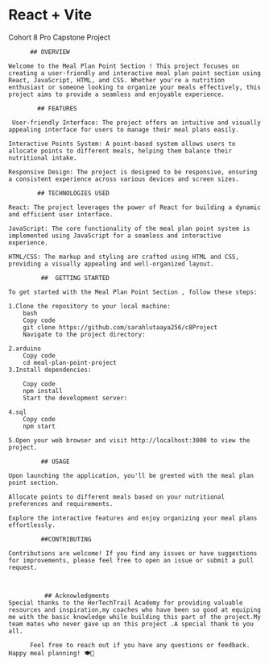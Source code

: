 # React + Vite

 Cohort 8 Pro Capstone Project

          ## OVERVIEW

    Welcome to the Meal Plan Point Section ! This project focuses on creating a user-friendly and interactive meal plan point section using React, JavaScript, HTML, and CSS. Whether you're a nutrition enthusiast or someone looking to organize your meals effectively, this project aims to provide a seamless and enjoyable experience.

            ## FEATURES

     User-friendly Interface: The project offers an intuitive and visually appealing interface for users to manage their meal plans easily.

    Interactive Points System: A point-based system allows users to allocate points to different meals, helping them balance their nutritional intake.

    Responsive Design: The project is designed to be responsive, ensuring a consistent experience across various devices and screen sizes.

            ## TECHNOLOGIES USED
            
    React: The project leverages the power of React for building a dynamic and efficient user interface.

    JavaScript: The core functionality of the meal plan point system is implemented using JavaScript for a seamless and interactive experience.

    HTML/CSS: The markup and styling are crafted using HTML and CSS, providing a visually appealing and well-organized layout.

             ##  GETTING STARTED

    To get started with the Meal Plan Point Section , follow these steps:

    1.Clone the repository to your local machine:
        bash
        Copy code
        git clone https://github.com/sarahlutaaya256/c8Project
        Navigate to the project directory:

    2.arduino
        Copy code
        cd meal-plan-point-project
    3.Install dependencies:

        Copy code
        npm install
        Start the development server:

    4.sql
        Copy code
        npm start

    5.Open your web browser and visit http://localhost:3000 to view the project.

             ## USAGE

    Upon launching the application, you'll be greeted with the meal plan point section. 

    Allocate points to different meals based on your nutritional preferences and requirements.

    Explore the interactive features and enjoy organizing your meal plans effortlessly.

             ##CONTRIBUTING

    Contributions are welcome! If you find any issues or have suggestions for improvements, please feel free to open an issue or submit a pull request.

        

              ## Acknowledgments
    Special thanks to the HerTechTrail Academy for providing valuable resources and inspiration,my coaches who have been so good at equiping me with the basic knowledge while building this part of the project.My team mates who never gave up on this project .A special thank to you all.

          Feel free to reach out if you have any questions or feedback. Happy meal planning! 🍽️🌟